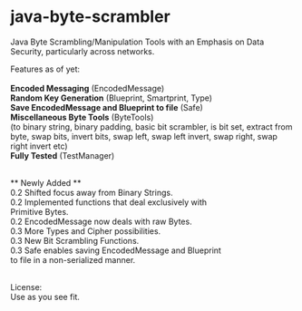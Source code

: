 # java-byte-scrambler
Java Byte Scrambling/Manipulation Tools with an Emphasis on Data Security, particularly across networks.

Features as of yet: <br><br>
<b>Encoded Messaging</b> (EncodedMessage) <br>
<b>Random Key Generation</b> (Blueprint, Smartprint, Type) <br>
<b>Save EncodedMessage and Blueprint to file</b> (Safe) <br>
<b>Miscellaneous Byte Tools</b> (ByteTools) <br>
(to binary string, binary padding, basic bit scrambler, is bit set, extract from byte, swap bits, invert bits, swap left, swap left invert, swap right, swap right invert etc) <br>
<b>Fully Tested</b> (TestManager) <br><br>

 ** Newly Added **<br>
 0.2 Shifted focus away from Binary Strings.<br>
 0.2 Implemented functions that deal exclusively with<br>
 Primitive Bytes.<br>
 0.2 EncodedMessage now deals with raw Bytes.<br>
 0.3 More Types and Cipher possibilities.<br>
 0.3 New Bit Scrambling Functions.<br>
 0.3 Safe enables saving EncodedMessage and Blueprint<br>
 to file in a non-serialized manner.<br><br>

License: <br>
Use as you see fit. 

